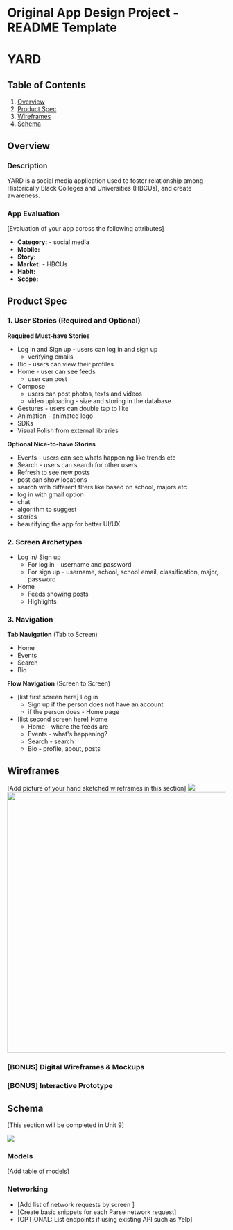 Original App Design Project - README Template
===

# YARD

## Table of Contents
1. [Overview](#Overview)
3. [Product Spec](#Product-Spec)
4. [Wireframes](#Wireframes)
5. [Schema](#Schema)

## Overview
### Description
YARD is a social media application used to foster relationship among Historically Black Colleges and Universities (HBCUs), and create awareness.

### App Evaluation
[Evaluation of your app across the following attributes]
- **Category:** - social media 
- **Mobile:**
- **Story:**
- **Market:** - HBCUs 
- **Habit:**
- **Scope:** 

## Product Spec

### 1. User Stories (Required and Optional)

**Required Must-have Stories**

* Log in and Sign up - users can log in and sign up
    * verifying emails
* Bio - users can view their profiles
* Home - user can see feeds 
    * user can post 
* Compose
    * users can post photos, texts and videos
    * video uploading - size and storing in the database
* Gestures - users can double tap to like 
* Animation - animated logo
* SDKs
* Visual Polish from external libraries

**Optional Nice-to-have Stories**
* Events - users can see whats happening like trends etc 
* Search - users can search for other users
* Refresh to see new posts
* post can show locations 
* search with different flters like based on school, majors etc
* log in with gmail option
* chat
* algorithm to suggest 
* stories
* beautifying the app for better UI/UX


### 2. Screen Archetypes

* Log in/ Sign up
   * For log in - username and password
   * For sign up - username, school, school email, classification, major, password
* Home
   * Feeds showing posts 
   * Highlights

### 3. Navigation

**Tab Navigation** (Tab to Screen)

* Home
* Events
* Search
* Bio

**Flow Navigation** (Screen to Screen)
* [list first screen here] Log in 
   * Sign up if the person does not have an account 
   * if the person does - Home page
* [list second screen here] Home 
   * Home - where the feeds are 
   * Events - what's happening?
   * Search - search 
   * Bio - profile, about, posts 


## Wireframes
[Add picture of your hand sketched wireframes in this section]
![](https://i.imgur.com/5G7EMNl.jpg)
<img src="YOUR_WIREFRAME_IMAGE_URL" width=600>

### [BONUS] Digital Wireframes & Mockups

### [BONUS] Interactive Prototype

## Schema 
[This section will be completed in Unit 9]

![](https://i.imgur.com/QnmjMnm.jpg)

### Models
[Add table of models]
### Networking
- [Add list of network requests by screen ]
- [Create basic snippets for each Parse network request]
- [OPTIONAL: List endpoints if using existing API such as Yelp]
